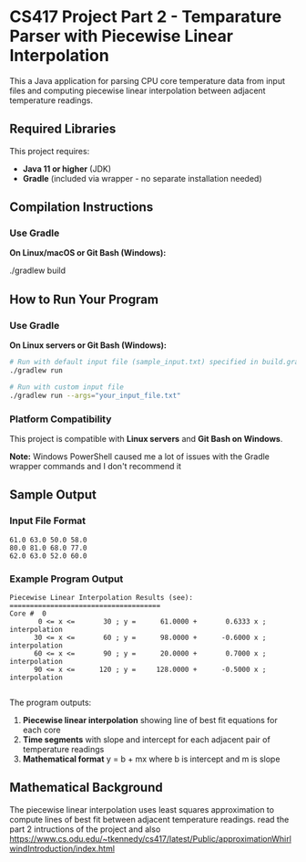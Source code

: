 # CS417 Project Part 2 - Temparature Parser with Piecewise Linear Interpolation

This a Java application for parsing CPU core temperature data from input files and computing piecewise linear interpolation between adjacent temperature readings.

## Required Libraries

This project requires:
- **Java 11 or higher** (JDK)
- **Gradle** (included via wrapper - no separate installation needed)

## Compilation Instructions

### Use Gradle 

**On Linux/macOS or Git Bash (Windows):**

./gradlew build



## How to Run Your Program

### Use Gradle

**On Linux servers or Git Bash (Windows):**
```bash
# Run with default input file (sample_input.txt) specified in build.gradle
./gradlew run

# Run with custom input file
./gradlew run --args="your_input_file.txt"
```


### Platform Compatibility
This project is compatible with **Linux servers** and **Git Bash on Windows**. 

**Note:** Windows PowerShell caused me a lot of issues with the Gradle wrapper commands and I don't recommend it

## Sample Output

### Input File Format
```
61.0 63.0 50.0 58.0
80.0 81.0 68.0 77.0
62.0 63.0 52.0 60.0
```

### Example Program Output
```
Piecewise Linear Interpolation Results (see):
=====================================
Core #  0
       0 <= x <=       30 ; y =      61.0000 +       0.6333 x ; interpolation
      30 <= x <=       60 ; y =      98.0000 +      -0.6000 x ; interpolation
      60 <= x <=       90 ; y =      20.0000 +       0.7000 x ; interpolation
      90 <= x <=      120 ; y =     128.0000 +      -0.5000 x ; interpolation


```

The program outputs:
1. **Piecewise linear interpolation** showing line of best fit equations for each core
2. **Time segments** with slope and intercept for each adjacent pair of temperature readings
3. **Mathematical format** y = b + mx where b is intercept and m is slope



## Mathematical Background

The piecewise linear interpolation uses least squares approximation to compute lines of best fit between adjacent temperature readings. read the part 2 intructions of the project and also https://www.cs.odu.edu/~tkennedy/cs417/latest/Public/approximationWhirlwindIntroduction/index.html

